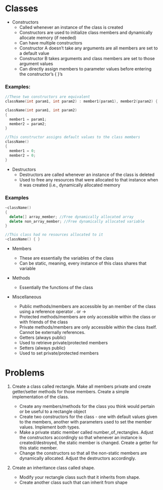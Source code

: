 # Classes #

- Constructors
  - Called whenever an instance of the class is created
  - Constructors are used to initialize class members and dynamically allocate memory (if needed)
  - Can have multiple constructors
  - Constructor A doesn’t take any arguments are all members are set to a default value
  - Constructor B takes arguments and class members are set to those argument values
  - Can directly assign members to parameter values before entering the constructor’s { }’s

### Examples: ###
```C++
//These two constructors are equivalent
className(int param1, int param2) : member1(param1), member2(param2) { }

className(int param1, int param2)
{
  member1 = param1;
  member2 = param2;
}
```
```C++
//This constructor assigns default values to the class members
className() 
{
  member1 = 0;
  member2 = 0;
}
```

- Destructors
  - Destructors are called whenever an instance of the class is deleted
  - Used to free any resources that were allocated to that instance when it was created (i.e., dynamically allocated memory


### Examples ###
```C++
~className()
{
  delete[] array_member; //Free dynamically allocated array
  delete non_array_member; //Free dynamically allocated variable
}
```
```C++
//This class had no resources allocated to it
~className() { }
```

- Members
  - These are essentially the variables of the class
  - Can be static, meaning, every instance of this class shares that variable

- Methods
  - Essentially the functions of the class 

- Miscellaneous
  - Public methods/members are accessible by an member of the class using a reference operator . or ->
  - Protected methods/members are only accessible within the class or with friends of the class
  - Private methods/members are only accessible within the class itself. Cannot be externally references.
  - Getters (always public)
  - Used to retrieve private/protected members
  - Setters (always public)
  - Used to set private/protected members

# Problems #

1. Create a class called rectangle. Make all members private and create getter/setter methods for those members. Create a simple 
implementation of the class.  
   -  Create any members/methods for the class you think would pertain or be useful to a rectangle object   
    - Create two constructors for the class - one with default values given to the members, another with parameters used to set 
    the member values. Implement both types.  
    - Make a private static member called number_of_rectangles. Adjust the constructors accordingly so that whenever an instance 
    is created/destroyed, the static member is changed. Create a getter for this static member.  
    - Change the constructors so that all the non-static members are dynamically allocated. Adjust the destructors accordingly.  

2. Create an inheritance class called shape.  
   - Modify your rectangle class such that it inherits from shape.  
   - Create another class such that can inherit from shape  
